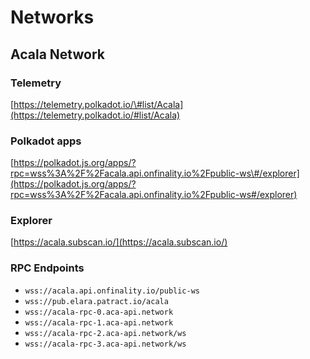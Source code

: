 # Networks

## Acala Network

### Telemetry

[https://telemetry.polkadot.io/\#list/Acala](https://telemetry.polkadot.io/#list/Acala)

### Polkadot apps

[https://polkadot.js.org/apps/?rpc=wss%3A%2F%2Facala.api.onfinality.io%2Fpublic-ws\#/explorer](https://polkadot.js.org/apps/?rpc=wss%3A%2F%2Facala.api.onfinality.io%2Fpublic-ws#/explorer)

### Explorer

[https://acala.subscan.io/](https://acala.subscan.io/)

### RPC Endpoints

* `wss://acala.api.onfinality.io/public-ws`
* `wss://pub.elara.patract.io/acala`
* `wss://acala-rpc-0.aca-api.network`
* `wss://acala-rpc-1.aca-api.network`
* `wss://acala-rpc-2.aca-api.network/ws`
* `wss://acala-rpc-3.aca-api.network/ws`
